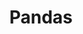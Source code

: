 ---
layout: root-directory
title: Pandas
permalink: /blog/coding/python/frameworks/ml-dl-ds/pandas/

---